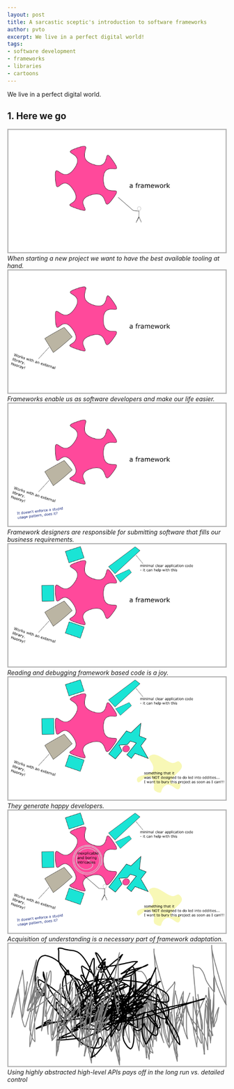 ```yaml
---
layout: post
title: A sarcastic sceptic's introduction to software frameworks
author: pvto
excerpt: We live in a perfect digital world!
tags:
- software development
- frameworks
- libraries
- cartoons
---
```


We live in a perfect digital world.

## 1. Here we go

![Frameworks - conception](/img/a-sceptics-introduction-to-software-frameworks/fr-1.png)
*When starting a new project we want to have the best available tooling at hand.*
![Frameworks - 2](/img/a-sceptics-introduction-to-software-frameworks/fr-2.png)
*Frameworks enable us as software developers and make our life easier.*
![Frameworks - 3](/img/a-sceptics-introduction-to-software-frameworks/fr-3.png)
*Framework designers are responsible for submitting software that fills our business requirements.*
![Frameworks - 4](/img/a-sceptics-introduction-to-software-frameworks/fr-4.png)
*Reading and debugging framework based code is a joy.*
![Frameworks - 5](/img/a-sceptics-introduction-to-software-frameworks/fr-5.png)
*They generate happy developers.*
![Frameworks - 6](/img/a-sceptics-introduction-to-software-frameworks/fr-6.png)
*Acquisition of understanding is a necessary part of framework adaptation.*
![Frameworks - 7](/img/a-sceptics-introduction-to-software-frameworks/fr-7.png)
*Using highly abstracted high-level APIs pays off in the long run vs. detailed control*
